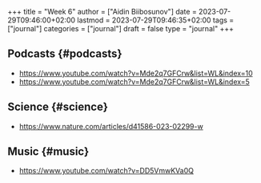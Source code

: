+++
title = "Week 6"
author = ["Aidin Biibosunov"]
date = 2023-07-29T09:46:00+02:00
lastmod = 2023-07-29T09:46:35+02:00
tags = ["journal"]
categories = ["journal"]
draft = false
type = "journal"
+++

## Podcasts {#podcasts}

-   <https://www.youtube.com/watch?v=Mde2q7GFCrw&list=WL&index=10>
-   <https://www.youtube.com/watch?v=Mde2q7GFCrw&list=WL&index=5>


## Science {#science}

-   <https://www.nature.com/articles/d41586-023-02299-w>


## Music {#music}

-   <https://www.youtube.com/watch?v=DD5VmwKVa0Q>